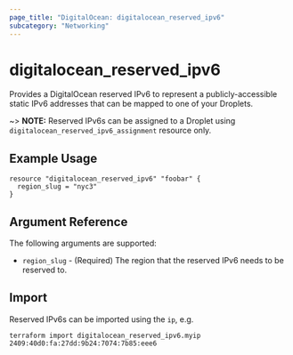 ```yaml
---
page_title: "DigitalOcean: digitalocean_reserved_ipv6"
subcategory: "Networking"
---
```


# digitalocean\_reserved_ipv6

Provides a DigitalOcean reserved IPv6 to represent a publicly-accessible static IPv6 addresses that can be mapped to one of your Droplets.

~> **NOTE:** Reserved IPv6s can be assigned to a Droplet using 
`digitalocean_reserved_ipv6_assignment` resource only.

## Example Usage

```hcl
resource "digitalocean_reserved_ipv6" "foobar" {
  region_slug = "nyc3"
}
```

## Argument Reference

The following arguments are supported:

* `region_slug` - (Required) The region that the reserved IPv6 needs to be reserved to.


## Import

Reserved IPv6s can be imported using the `ip`, e.g.

```
terraform import digitalocean_reserved_ipv6.myip 
2409:40d0:fa:27dd:9b24:7074:7b85:eee6
```
